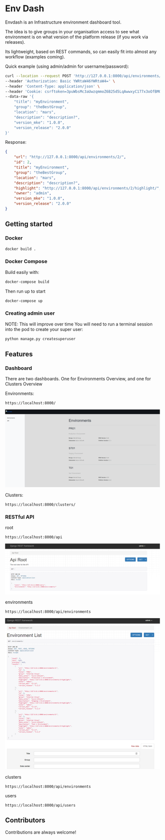 # Env Dash

Envdash is an Infrastructure environment dashboard tool. 

The idea is to give groups in your organisation access to see what environment is on what version of the platform release (if you work via releases).

Its lightweight, based on REST commands, so can easily fit into almost any workflow (examples coming).

Quick example (using admin/admin for username/password): 
```bash
curl --location --request POST 'http://127.0.0.1:8000/api/environments/' \
--header 'Authorization: Basic YWRtaW46YWRtaW4=' \
--header 'Content-Type: application/json' \
--header 'Cookie: csrftoken=3puWbsMc3aUwzqmmoZ6B25d5LqAwwxyC177x3oOfBM0LHwyFcjij7AAIAaU3vDR3' \
--data-raw '{
    "title": "myEnvironment",
    "group": "theBestGroup",
    "location": "mars",
    "description": "description?",
    "version_mke": "1.0.0",
    "version_release": "2.0.0"
}'
```

Response:
```json
{
    "url": "http://127.0.0.1:8000/api/environments/2/",
    "id": 2,
    "title": "myEnvironment",
    "group": "theBestGroup",
    "location": "mars",
    "description": "description?",
    "highlight": "http://127.0.0.1:8000/api/environments/2/highlight/",
    "owner": "admin",
    "version_mke": "1.0.0",
    "version_release": "2.0.0"
}
```

## Getting started 

### Docker

```sh
docker build . 
```

### Docker Compose 

Build easily with:
```sh
docker-compose build
```

Then run up to start
```sh
docker-compose up
```

### Creating admin user

NOTE: This will improve over time
You will need to run a terminal session into the pod to create your super user:

```bash
python manage.py createsuperuser
```

## Features 

### Dashboard

There are two dashboards. One for Environments Overview, and one for Clusters Overview

Environments:
```
https://localhost:8000/
```
![alt text](img/dashboard.png)

Clusters:
```
https://localhost:8000/clusters/
```

### RESTful API 

root
```
https://localhost:8000/api
```
![alt text](img/api-root.png)

environments
```
https://localhost:8000/api/environments
```
![alt text](img/api-environments.png)

clusters
```
https://localhost:8000/api/environments
```

users
```
https://localhost:8000/api/users
```

## Contributors

Contributions are always welcome!